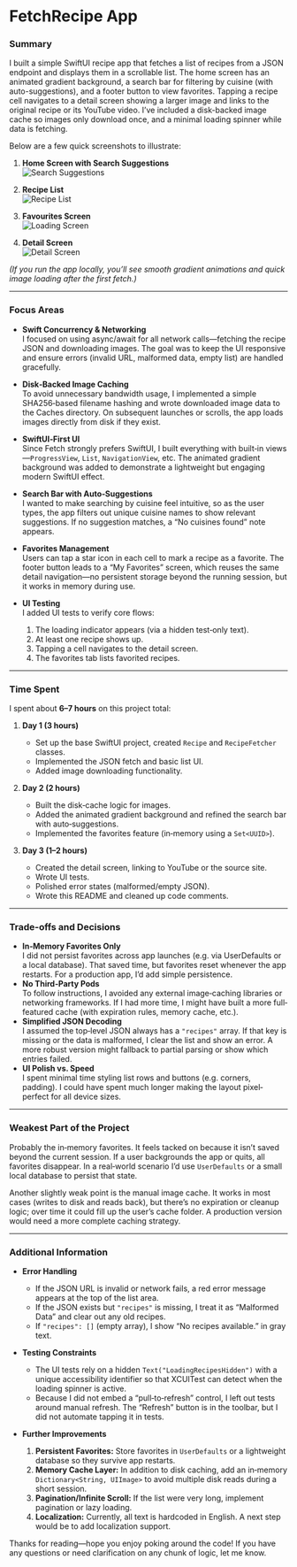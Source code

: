 # FetchRecipe App

### Summary
I built a simple SwiftUI recipe app that fetches a list of recipes from a JSON endpoint and displays them in a scrollable list. The home screen has an animated gradient background, a search bar for filtering by cuisine (with auto-suggestions), and a footer button to view favorites. Tapping a recipe cell navigates to a detail screen showing a larger image and links to the original recipe or its YouTube video. I’ve included a disk-backed image cache so images only download once, and a minimal loading spinner while data is fetching.

Below are a few quick screenshots to illustrate:

1. **Home Screen with Search Suggestions**  
   ![Search Suggestions](screenshots/Searchfeature.png)

2. **Recipe List**  
   ![Recipe List](./recipeView.png)

3. **Favourites Screen**  
   ![Loading Screen](./favourites.png)

4. **Detail Screen**  
   ![Detail Screen](./Detailedrecipe.png)

*(If you run the app locally, you’ll see smooth gradient animations and quick image loading after the first fetch.)*

---

### Focus Areas
- **Swift Concurrency & Networking**  
  I focused on using async/await for all network calls—fetching the recipe JSON and downloading images. The goal was to keep the UI responsive and ensure errors (invalid URL, malformed data, empty list) are handled gracefully.

- **Disk‐Backed Image Caching**  
  To avoid unnecessary bandwidth usage, I implemented a simple SHA256‐based filename hashing and wrote downloaded image data to the Caches directory. On subsequent launches or scrolls, the app loads images directly from disk if they exist.

- **SwiftUI‐First UI**  
  Since Fetch strongly prefers SwiftUI, I built everything with built‐in views—`ProgressView`, `List`, `NavigationView`, etc. The animated gradient background was added to demonstrate a lightweight but engaging modern SwiftUI effect.

- **Search Bar with Auto‐Suggestions**  
  I wanted to make searching by cuisine feel intuitive, so as the user types, the app filters out unique cuisine names to show relevant suggestions. If no suggestion matches, a “No cuisines found” note appears.

- **Favorites Management**  
  Users can tap a star icon in each cell to mark a recipe as a favorite. The footer button leads to a “My Favorites” screen, which reuses the same detail navigation—no persistent storage beyond the running session, but it works in memory during use.

- **UI Testing**  
  I added UI tests to verify core flows:  
  1. The loading indicator appears (via a hidden test‐only text).  
  2. At least one recipe shows up.  
  3. Tapping a cell navigates to the detail screen.  
  4. The favorites tab lists favorited recipes.  

---

### Time Spent
I spent about **6–7 hours** on this project total:
1. **Day 1 (3 hours)**  
   - Set up the base SwiftUI project, created `Recipe` and `RecipeFetcher` classes.  
   - Implemented the JSON fetch and basic list UI.  
   - Added image downloading functionality.

2. **Day 2 (2 hours)**  
   - Built the disk‐cache logic for images.  
   - Added the animated gradient background and refined the search bar with auto‐suggestions.  
   - Implemented the favorites feature (in‐memory using a `Set<UUID>`).

3. **Day 3 (1–2 hours)**  
   - Created the detail screen, linking to YouTube or the source site.  
   - Wrote UI tests.  
   - Polished error states (malformed/empty JSON).  
   - Wrote this README and cleaned up code comments.

---

### Trade-offs and Decisions
- **In‐Memory Favorites Only**  
  I did not persist favorites across app launches (e.g. via UserDefaults or a local database). That saved time, but favorites reset whenever the app restarts. For a production app, I’d add simple persistence.
- **No Third‐Party Pods**  
  To follow instructions, I avoided any external image‐caching libraries or networking frameworks. If I had more time, I might have built a more full‐featured cache (with expiration rules, memory cache, etc.).
- **Simplified JSON Decoding**  
  I assumed the top‐level JSON always has a `"recipes"` array. If that key is missing or the data is malformed, I clear the list and show an error. A more robust version might fallback to partial parsing or show which entries failed.
- **UI Polish vs. Speed**  
  I spent minimal time styling list rows and buttons (e.g. corners, padding). I could have spent much longer making the layout pixel‐perfect for all device sizes.

---

### Weakest Part of the Project
Probably the in‐memory favorites. It feels tacked on because it isn’t saved beyond the current session. If a user backgrounds the app or quits, all favorites disappear. In a real‐world scenario I’d use `UserDefaults` or a small local database to persist that state.

Another slightly weak point is the manual image cache. It works in most cases (writes to disk and reads back), but there’s no expiration or cleanup logic; over time it could fill up the user’s cache folder. A production version would need a more complete caching strategy.

---

### Additional Information
- **Error Handling**  
  - If the JSON URL is invalid or network fails, a red error message appears at the top of the list area.  
  - If the JSON exists but `"recipes"` is missing, I treat it as “Malformed Data” and clear out any old recipes.  
  - If `"recipes": []` (empty array), I show “No recipes available.” in gray text.

- **Testing Constraints**  
  - The UI tests rely on a hidden `Text("LoadingRecipesHidden")` with a unique accessibility identifier so that XCUITest can detect when the loading spinner is active.  
  - Because I did not embed a “pull‐to‐refresh” control, I left out tests around manual refresh. The “Refresh” button is in the toolbar, but I did not automate tapping it in tests.

- **Further Improvements**  
  1. **Persistent Favorites:** Store favorites in `UserDefaults` or a lightweight database so they survive app restarts.  
  2. **Memory Cache Layer:** In addition to disk caching, add an in‐memory `Dictionary<String, UIImage>` to avoid multiple disk reads during a short session.  
  3. **Pagination/Infinite Scroll:** If the list were very long, implement pagination or lazy loading.  
  4. **Localization:** Currently, all text is hardcoded in English. A next step would be to add localization support.

Thanks for reading—hope you enjoy poking around the code! If you have any questions or need clarification on any chunk of logic, let me know.
